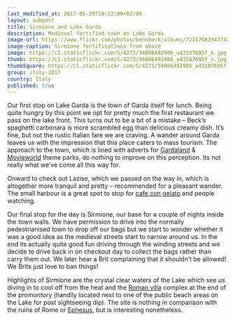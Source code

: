 ```yaml
--- 
last_modified_at: 2017-05-29T18:12:00+02:00
layout: subpost
title: Sirmione and Lake Garda
description: Medieval fortified town on Lake Garda
image-url: https://www.flickr.com/photos/bennbeck/albums/72157681942742001
image-caption: Sirmione fortifications from above
image: https://c1.staticflickr.com/5/4273/34806492986_a43187695f_b.jpg
thumb: https://c1.staticflickr.com/5/4273/34806492986_a43187695f_n.jpg
thumbSquare: https://c1.staticflickr.com/5/4273/34806492986_a43187695f_q.jpg
group: italy-2017
country: Italy
published: true
---
```


Our first stop on Lake Garda is the town of Garda itself for lunch. Being quite hungry by this point we opt for pretty much the first restaurant
we pass on the lake front. This turns out to be a bit of a mistake – Beck’s spaghetti carbonara is more scrambled egg than delicious creamy dish.
It’s fine, but not the rustic Italian fare we are craving. A wander around Garda leaves us with the impression that this place caters to mass tourism. 
The approach to the town, which is lined with adverts for [Gardaland](https://www.gardaland.it/en/) & [Movieworld](http://www.movieland.it/) theme parks, 
do nothing to improve on this perception. Its not really what we’ve come all this way for.
 
Onward to check out Lazise, which we passed on the way in, which is altogether more tranquil and pretty – recommended for a pleasant wander. The small harbour
is a great spot to stop for [cafe con gelato](https://www.flickr.com/photos/bennbeck/33981054044/in/album-72157681942742001/) and people watching.

Our final stop for the day is Sirmione, our base for a couple of nights inside the town walls. We have permission to drive into the normally pedestrianised
town to drop off our bags but we start to wonder whether it was a good idea as the medieval streets start to narrow around us. In the end its actually quite
good fun driving through the winding streets and we decide to drive back in on checkout day to collect the bags rather than carry them out. We later hear a Brit
complaining that it shouldn’t be allowed! We Brits just love to ban things! 

Highlights of Sirmione are the crystal clear waters of the Lake which see us diving in to cool off from the heat and the [Roman villa](http://www.grottedicatullo.beniculturali.it/) 
complex at the end of the promontory (handily located next to one of the public beach areas on the Lake for post sightseeing dip). The site is nothing
in comparison with the ruins of Rome or [Ephesus](https://www.flickr.com/photos/bennbeck/albums/72157631353742038), but is interesting nonetheless.